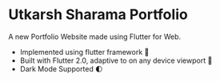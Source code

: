 # Utkarsh Sharama Portfolio 

A new Portfolio Website made using Flutter for Web.
* Implemented using flutter framework 💜
* Built with Flutter 2.0, adaptive to on any device viewport 👀
* Dark Mode Supported 🌓
